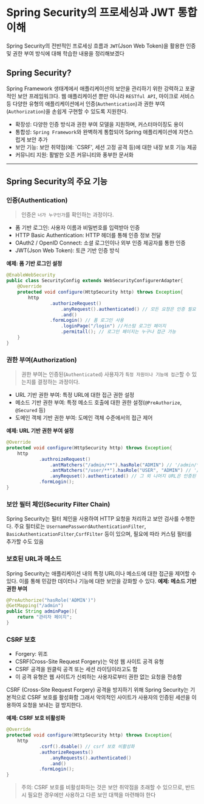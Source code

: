 # Spring Security의 프로세싱과 JWT 통합 이해
Spring Security의 전반적인 프로세싱 흐름과 `JWT`(Json Web Token)을 활용한 인증 및 권한 부여 방식에 대해 학습한 내용을 정리해보겠다

## Spring Security?
Spring Framework 생태계에서 애플리케이션의 보안을 관리하기 위한 강력하고 포괄적인 보안 프레임워크다. 웹 애플리케이션 뿐만 아니라 `RESTful API`,
마이크로 서비스 등 다양한 유형의 애플리케이션에서 인증(`Authentication`)과 권한 부여(`Authorization`)을 손쉽게 구현할 수 있도록 지원한다.

- 확장성: 다양한 인증 방식과 권한 부여 모델을 지원하며, 커스터마이징도 용이
- 통합성: `Spring Framework`와 완벽하게 통합되어 Spring 애플리케이션에 자연스럽게 보안 추가
- 보안 기능: 보안 취약점(예: `CSRF', 세션 고정 공격 등)에 대한 내장 보호 기능 제공
- 커뮤니티 지원: 활발한 오픈 커뮤니티와 풍부한 문서화

---


## Spring Security의 주요 기능
### 인증(Authentication)
> 인증은 `너가 누구인가`를 확인하는 과정이다. 
- 폼 기반 로그인: 사용자 이름과 비밀번호를 입력받아 인증
- HTTP Basic Authentication: HTTP 헤더를 통해 인증 정보 전달
- OAuth2 / OpenID Connect: 소셜 로그인이나 외부 인증 제공자를 통한 인증
- JWT(Json Web Token): 토큰 기반 인증 방식

**예제: 폼 기반 로그인 설정**
```java
@EnableWebSecurity
public class SecurityConfig extends WebSecurityConfigurerAdapter{
    @Override
    protected void configure(HttpSecurity http) throws Exception{
        http
                .authorizeRequest()
                    .anyRequest().authenticated() // 모든 요청은 인증 필요
                    .and()
                .formLogin() // 폼 로그인 사용
                    .loginPage("/login") //커스텀 로그인 페이지
                    .permitall(); // 로그인 페이지는 누구나 접근 가능
    }
}
```
### 권한 부여(Authorization)
>권한 부여는 인증된(`Authenticated`) 사용자가 `특정 자원이나 기능에 접근`할 수 있는지를 결정하는 과정이다.                                                           
- URL 기반 권한 부여: 특정 URL에 대한 접근 권한 설정
- 메소드 기반 권한 부여: 특정 메소드 호출에 대한 권한 설정(`@PreAuthorize`, `@Secured` 등)
- 도메인 객체 기반 권한 부여: 도메인 객체 수준에서의 접근 제어

**예제: URL 기반 권한 부여 설정**
```java
@Override
protected void configure(HttpSecurity http) throws Exception{
    http
            .authroizeRequest()
                .antMatchers("/admin/**").hasRole("ADMIN") // '/admin/**' URL은 ADMIN 권한 필요
                .antMatchers("/user/**").hasRole("USER", "ADMIN") // '/user/**' URL은 USER 또는 ADMIN 권한 필요
                .anyRequset().authenticated() // 그 외 나머지 URL은 인증된 사용자이기만 하면 됨
            .formLogin();
}
```
### 보안 필터 체인(Security Filter Chain)
Spring Security는 필터 체인을 사용하여 HTTP 요청을 처리하고 보안 검사를 수행한다. 주요 필터로는 `UsernamePasswordAuthenticationFilter`, `BasicAuthenticationFilter`,`CsrfFilter`
등이 있으며, 필요에 따라 커스텀 필터를 추가할 수도 있음

### 보호된 URL과 메소드
Spring Security는 애플리케이션 내의 특정 URL이나 메소드에 대한 접근을 제어할 수 있다. 이를 통해 민감한 데이터나 기능에 대한 보안을 강화할 수 있다.
**예제: 메소드 기반 권한 부여**
```java
@PreAuthorize("hasRole('ADMIN')")
@GetMapping("/admin")
public String adminPage(){
    return "관리자 페이지";
}
```
### CSRF 보호
- Forgery: 위조
- CSRF(Cross-Site Request Forgery)는 악성 웹 사이트 공격 유형
- CSRF 공격을 원클릭 공격 또는 세션 라이딩이라고도 함
- 이 공격 유형은 웹 사이트가 신뢰하는 사용자로부터 권한 없는 요청을 전송함

CSRF (Cross-Site Request Forgery) 공격을 방지하기 위해 Spring Security는 기본적으로 CSRF 보호를 활성화함 
그래서 악의적인 사이트가 사용자의 인증된 세션을 이용하여 요청을 보내는 걸 방지한다.

**예제: CSRF 보호 비활성화**
```java
@Override
protected void configure(HttpSecurity http) throws Exception{
    http
            .csrf().dsable() // csrf 보호 비활성화
            .authorizeRequests()
                .anyRequests().authenticated()
                .and()
            .formLogin();
}
```
>주의: CSRF 보호를 비활성화하는 것은 보안 취약점을 초래할 수 있으므로, 반드시 필요한 경우에만 사용하고 다른 보안 대책을 마련해야 한다
>